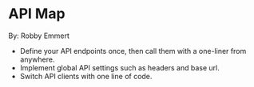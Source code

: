 # API Map
By: Robby Emmert

- Define your API endpoints once, then call them with a one-liner from anywhere.  
- Implement global API settings such as headers and base url.  
- Switch API clients with one line of code.
